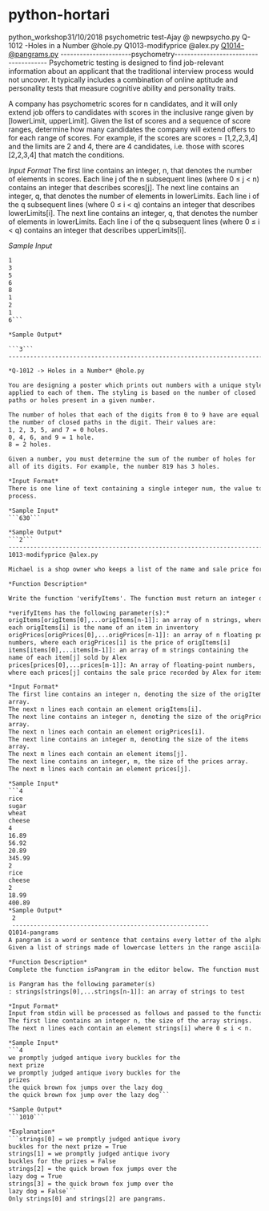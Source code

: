 # python-hortari
python_workshop31/10/2018
psychometric test-Ajay @ newpsycho.py
Q-1012 -Holes in a Number @hole.py
Q1013-modifyprice @alex.py
Q1014-@pangrams.py
----------------------psychometry--------------------------------------
Psychometric testing is designed to find job-relevant information about
an applicant that the traditional interview process would not uncover. It
typically includes a combination of online aptitude and personality tests
that measure cognitive ability and personality traits.

A company has psychometric scores for n candidates, and it will only
extend job offers to candidates with scores in the inclusive range given
by [lowerLimit, upperLimit]. Given the list of scores and a sequence of
score ranges, determine how many candidates the company will extend
offers to for each range of scores. For example, if the scores are scores
= [1,2,2,3,4] and the limits are 2 and 4, there are 4 candidates, i.e. those
with scores [2,2,3,4] that match the conditions.

*Input Format*
The first line contains an integer, n, that denotes the number of
elements in scores.
Each line j of the n subsequent lines (where 0 ≤ j < n) contains an
integer that describes scores[j].
The next line contains an integer, q, that denotes the number of
elements in lowerLimits.
Each line i of the q subsequent lines (where 0 ≤ i < q) contains an
integer that describes lowerLimits[i].
The next line contains an integer, q, that denotes the number of
elements in lowerLimits.
Each line i of the q subsequent lines (where 0 ≤ i < q) contains an
integer that describes upperLimits[i].

*Sample Input*

```5
1
3
5
6
8
1
2
1
6```

*Sample Output*

```3```
----------------------------------------------------------------------------------

*Q-1012 -> Holes in a Number* @hole.py

You are designing a poster which prints out numbers with a unique style
applied to each of them. The styling is based on the number of closed
paths or holes present in a given number.

The number of holes that each of the digits from 0 to 9 have are equal to
the number of closed paths in the digit. Their values are:
1, 2, 3, 5, and 7 = 0 holes.
0, 4, 6, and 9 = 1 hole.
8 = 2 holes.

Given a number, you must determine the sum of the number of holes for
all of its digits. For example, the number 819 has 3 holes.

*Input Format*
There is one line of text containing a single integer num, the value to
process.

*Sample Input*
```630```

*Sample Output*
```2```
----------------------------------------------------------------------------
1013-modifyprice @alex.py

Michael is a shop owner who keeps a list of the name and sale price for each item in the store's inventory. At each sale, his employees record the name and sale price of each item sold. Michael suspects his manager, Alex, of embezzling money by modifying the sale price of some of the items. Write a program that finds the number of times Alex recorded an incorrect sale price.

*Function Description*

Write the function 'verifyItems'. The function must return an integer denoting the number of sale prices incorrectly recorded by Alex.

*verifyItems has the following parameter(s):*
origItems[origItems[0],...origItems[n-1]]: an array of n strings, where
each origItems[i] is the name of an item in inventory
origPrices[origPrices[0],...origPrices[n-1]]: an array of n floating point
numbers, where each origPrices[i] is the price of origItems[i]
items[items[0],...items[m-1]]: an array of m strings containing the
name of each item[j] sold by Alex
prices[prices[0],...prices[m-1]]: An array of floating-point numbers,
where each prices[j] contains the sale price recorded by Alex for items[j].

*Input Format*
The first line contains an integer n, denoting the size of the origItems
array.
The next n lines each contain an element origItems[i].
The next line contains an integer n, denoting the size of the origPrices
array.
The next n lines each contain an element origPrices[i].
The next line contains an integer m, denoting the size of the items
array.
The next m lines each contain an element items[j].
The next line contains an integer, m, the size of the prices array.
The next m lines each contain an element prices[j].

*Sample Input*
```4
rice
sugar
wheat
cheese
4
16.89
56.92
20.89
345.99
2
rice
cheese
2
18.99
400.89
*Sample Output*
 2 
 -------------------------------------------------------
Q1014-pangrams
A pangram is a word or sentence that contains every letter of the alphabet. For example: the quick brown fox jumps over the lazy dog. Nicole wants to improve her typing speed for programming contests, and she thinks that practicing typing pangrams is the best way to do it.
Given a list of strings made of lowercase letters in the range ascii[a-z], determine whether or not they are pangrams.

*Function Description*
Complete the function isPangram in the editor below. The function must return a string where each position represents the results of your test. Use a '1' to represent true, '0' for false.

is Pangram has the following parameter(s)
: strings[strings[0],...strings[n-1]]: an array of strings to test

*Input Format*
Input from stdin will be processed as follows and passed to the function.
The first line contains an integer n, the size of the array strings.
The next n lines each contain an element strings[i] where 0 ≤ i < n.

*Sample Input*
```4
we promptly judged antique ivory buckles for the
next prize
we promptly judged antique ivory buckles for the
prizes
the quick brown fox jumps over the lazy dog
the quick brown fox jump over the lazy dog```

*Sample Output*
```1010```

*Explanation*
```strings[0] = we promptly judged antique ivory
buckles for the next prize = True
strings[1] = we promptly judged antique ivory
buckles for the prizes = False
strings[2] = the quick brown fox jumps over the
lazy dog = True
strings[3] = the quick brown fox jump over the
lazy dog = False```
Only strings[0] and strings[2] are pangrams.
